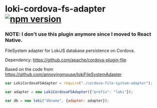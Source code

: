 # loki-cordova-fs-adapter [![npm version](https://badge.fury.io/js/loki-cordova-fs-adapter.svg)](https://badge.fury.io/js/loki-cordova-fs-adapter)

### NOTE: I don't use this plugin anymore since I moved to React Native.

FileSystem adapter for LokiJS database persistence on Cordova.

Dependency: https://github.com/apache/cordova-plugin-file

Based on the code from https://github.com/annoyingmouse/lokiFileSystemAdapter


```js
var LokiCordovaFSAdapter = require("./cordova-file-system-adapter");

var adapter = new LokiCordovaFSAdapter({"prefix": "loki"});

var db = new loki("dbname", {adapter: adapter});
```

